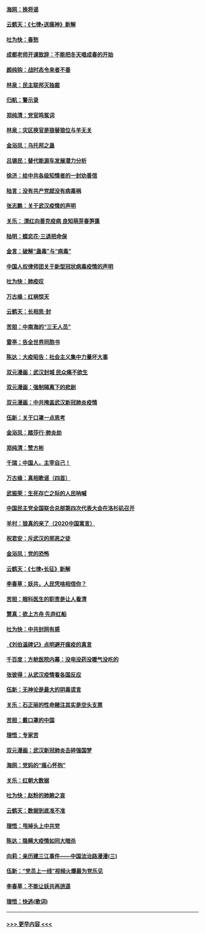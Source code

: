#### [海网：换将谣](../pages/nsc993/n11873712.md?t=02171233) 
#### [云鹤天：《七律▪送瘟神》新解](../pages/nsc993/n11873598.md?t=02171233) 
#### [吐为快：春愁](../pages/nsc993/n11872801.md?t=02171233) 
#### [成都老师开课致辞：不能把冬天唱成春的开始](../pages/nsc993/n11872653.md?t=02171233) 
#### [颜纯钩：战时态令来者不善](../pages/nsc993/n11872011.md?t=02171233) 
#### [林泉：民主联邦灭独裁](../pages/nsc993/n11870998.md?t=02171233) 
#### [归航：警示录](../pages/nsc993/n11870963.md?t=02171233) 
#### [郑纯清：党官鸣冤词](../pages/nsc993/n11870938.md?t=02171233) 
#### [林泉：灾区换官是狼替狼位与羊无关](../pages/nsc993/n11870896.md?t=02171233) 
#### [金浴凤：乌托邦之蛊](../pages/nsc993/n11870879.md?t=02171233) 
#### [吕锡民：替代能源车发展潜力分析](../pages/nsc993/n11870656.md?t=02171233) 
#### [徐济：给中共各级知情者的一封劝善信](../pages/nsc993/n11868561.md?t=02171233) 
#### [陆言：没有共产党就没有病毒祸](../pages/nsc993/n11868232.md?t=02171233) 
#### [张志鹏：关于武汉疫情的声明](../pages/nsc993/n11867182.md?t=02171233) 
#### [关乐： 漂红向善克疫病 良知萌芽春笋蓬](../pages/nsc993/n11865710.md?t=02171233) 
#### [陆明：蝶恋花‧三退把命保](../pages/nsc993/n11865673.md?t=02171233) 
#### [金言：破解“蛊毒”与“病毒”](../pages/nsc993/n11864103.md?t=02171233) 
#### [中国人权律师团关于新型冠状病毒疫情的声明](../pages/nsc993/n11864249.md?t=02171233) 
#### [吐为快：肺疫叹](../pages/nsc993/n11864027.md?t=02171233) 
#### [万古缘：红祸惊天](../pages/nsc993/n11864079.md?t=02171233) 
#### [云鹤天：长相思‧封](../pages/nsc993/n11864006.md?t=02171233) 
#### [苦胆：中南海的“三无人员”](../pages/nsc993/n11862997.md?t=02171233) 
#### [雷亭：告全世界同胞书](../pages/nsc993/n11862572.md?t=02171233) 
#### [陈达：大疫昭告：社会主义集中力量坏大事](../pages/nsc993/n11859419.md?t=02171233) 
#### [双元漫画：武汉封城 民众痛不欲生](../pages/nsc993/n11859287.md?t=02171233) 
#### [双元漫画：强制隔离下的悲剧](../pages/nsc993/n11859244.md?t=02171233) 
#### [双元漫画：中共掩盖武汉新冠肺炎疫情](../pages/nsc993/n11858249.md?t=02171233) 
#### [伍新：关于口罩一点思考](../pages/nsc993/n11859195.md?t=02171233) 
#### [金浴凤：踏莎行‧肺炎劫](../pages/nsc993/n11858227.md?t=02171233) 
#### [郑纯清：赞方彬](../pages/nsc993/n11856803.md?t=02171233) 
#### [千瑞；中国人，主宰自己！](../pages/nsc993/n11856793.md?t=02171233) 
#### [万古缘：真相歌谣（四首）](../pages/nsc993/n11856263.md?t=02171233) 
#### [武振荣：生死存亡之际的人民呐喊](../pages/nsc993/n11856256.md?t=02171233) 
#### [中国民主党全国联合总部第四次代表大会在洛杉矶召开](../pages/nsc993/n11856344.md?t=02171233) 
#### [羊村：狼真的来了（2020中国寓言）](../pages/nsc993/n11856229.md?t=02171233) 
#### [祝君安：斥武汉的邪恶之徒](../pages/nsc993/n11855861.md?t=02171233) 
#### [金浴凤：党的恐怖](../pages/nsc993/n11855849.md?t=02171233) 
#### [云鹤天：《七律▪长征》新解](../pages/nsc993/n11855479.md?t=02171233) 
#### [李春草：妖共，人民凭啥相信你？](../pages/nsc993/n11855196.md?t=02171233) 
#### [苦胆：眼科医生的职责是让人看清](../pages/nsc993/n11853840.md?t=02171233) 
#### [慧真：欲上方舟 先弃红船](../pages/nsc993/n11853483.md?t=02171233) 
#### [吐为快：中共封网有感](../pages/nsc993/n11852575.md?t=02171233) 
#### [《刘伯温碑记》点明避开瘟疫的真言](../pages/nsc993/n11852128.md?t=02171233) 
#### [千百度：方舱医院内幕：没电没药没暖气没吃的](../pages/nsc993/n11850211.md?t=02171233) 
#### [张彼得：从武汉疫情看各国反应](../pages/nsc993/n11850102.md?t=02171233) 
#### [伍新：无神论是最大的阴毒谎言](../pages/nsc993/n11846129.md?t=02171233) 
#### [关乐：石正丽的性命赌注其实是空头支票](../pages/nsc993/n11846109.md?t=02171233) 
#### [苦胆：戴口罩的中国](../pages/nsc993/n11845576.md?t=02171233) 
#### [理悟：专家苦](../pages/nsc993/n11845564.md?t=02171233) 
#### [双元漫画：武汉新冠肺炎击碎强国梦](../pages/nsc993/n11843320.md?t=02171233) 
#### [海网：党妈的“瘟心怀抱”](../pages/nsc993/n11840740.md?t=02171233) 
#### [关乐：红朝大数据](../pages/nsc993/n11840675.md?t=02171233) 
#### [吐为快：赵粉的肺腑之哀](../pages/nsc993/n11840618.md?t=02171233) 
#### [云鹤天：数据到底准不准](../pages/nsc993/n11840325.md?t=02171233) 
#### [理悟：甩掉头上中共党](../pages/nsc993/n11838826.md?t=02171233) 
#### [陈达：隐瞒大疫情如同大暗杀](../pages/nsc993/n11838771.md?t=02171233) 
#### [向莉：亲历建三江事件——中国法治路漫漫(三)](../pages/nsc993/n11831825.md?t=02171233) 
#### [伍新：“党员上一线”视频火爆最为党乐见](../pages/nsc993/n11838200.md?t=02171233) 
#### [李春草：不能让妖共再逍遥](../pages/nsc993/n11838102.md?t=02171233) 
#### [理悟：快逃(歌词)](../pages/nsc993/n11838083.md?t=02171233) 

----
#### [ >>> 更早内容 <<< ](../indexes/nsc993-earlier.md)
